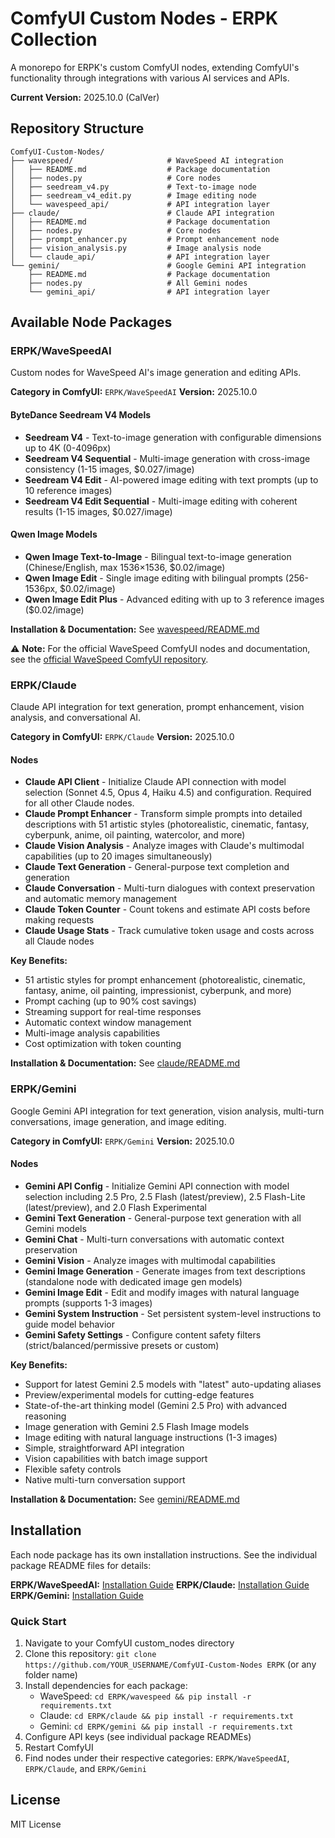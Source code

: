 # ComfyUI Custom Nodes - ERPK Collection

A monorepo for ERPK's custom ComfyUI nodes, extending ComfyUI's functionality through integrations with various AI services and APIs.

**Current Version:** 2025.10.0 (CalVer)

## Repository Structure

```
ComfyUI-Custom-Nodes/
├── wavespeed/                     # WaveSpeed AI integration
│   ├── README.md                  # Package documentation
│   ├── nodes.py                   # Core nodes
│   ├── seedream_v4.py             # Text-to-image node
│   ├── seedream_v4_edit.py        # Image editing node
│   └── wavespeed_api/             # API integration layer
├── claude/                        # Claude API integration
│   ├── README.md                  # Package documentation
│   ├── nodes.py                   # Core nodes
│   ├── prompt_enhancer.py         # Prompt enhancement node
│   ├── vision_analysis.py         # Image analysis node
│   └── claude_api/                # API integration layer
└── gemini/                        # Google Gemini API integration
    ├── README.md                  # Package documentation
    ├── nodes.py                   # All Gemini nodes
    └── gemini_api/                # API integration layer
```

## Available Node Packages

### ERPK/WaveSpeedAI

Custom nodes for WaveSpeed AI's image generation and editing APIs.

**Category in ComfyUI:** `ERPK/WaveSpeedAI`
**Version:** 2025.10.0

#### ByteDance Seedream V4 Models

- **Seedream V4** - Text-to-image generation with configurable dimensions up to 4K (0-4096px)
- **Seedream V4 Sequential** - Multi-image generation with cross-image consistency (1-15 images, $0.027/image)
- **Seedream V4 Edit** - AI-powered image editing with text prompts (up to 10 reference images)
- **Seedream V4 Edit Sequential** - Multi-image editing with coherent results (1-15 images, $0.027/image)

#### Qwen Image Models

- **Qwen Image Text-to-Image** - Bilingual text-to-image generation (Chinese/English, max 1536×1536, $0.02/image)
- **Qwen Image Edit** - Single image editing with bilingual prompts (256-1536px, $0.02/image)
- **Qwen Image Edit Plus** - Advanced editing with up to 3 reference images ($0.02/image)

**Installation & Documentation:** See [wavespeed/README.md](wavespeed/README.md)

⚠️ **Note:** For the official WaveSpeed ComfyUI nodes and documentation, see the [official WaveSpeed ComfyUI repository](https://github.com/wavespeedai/ComfyUI-WaveSpeed).

### ERPK/Claude

Claude API integration for text generation, prompt enhancement, vision analysis, and conversational AI.

**Category in ComfyUI:** `ERPK/Claude`
**Version:** 2025.10.0

#### Nodes

- **Claude API Client** - Initialize Claude API connection with model selection (Sonnet 4.5, Opus 4, Haiku 4.5) and configuration. Required for all other Claude nodes.
- **Claude Prompt Enhancer** - Transform simple prompts into detailed descriptions with 51 artistic styles (photorealistic, cinematic, fantasy, cyberpunk, anime, oil painting, watercolor, and more)
- **Claude Vision Analysis** - Analyze images with Claude's multimodal capabilities (up to 20 images simultaneously)
- **Claude Text Generation** - General-purpose text completion and generation
- **Claude Conversation** - Multi-turn dialogues with context preservation and automatic memory management
- **Claude Token Counter** - Count tokens and estimate API costs before making requests
- **Claude Usage Stats** - Track cumulative token usage and costs across all Claude nodes

**Key Benefits:**
- 51 artistic styles for prompt enhancement (photorealistic, cinematic, fantasy, anime, oil painting, impressionist, cyberpunk, and more)
- Prompt caching (up to 90% cost savings)
- Streaming support for real-time responses
- Automatic context window management
- Multi-image analysis capabilities
- Cost optimization with token counting

**Installation & Documentation:** See [claude/README.md](claude/README.md)

### ERPK/Gemini

Google Gemini API integration for text generation, vision analysis, multi-turn conversations, image generation, and image editing.

**Category in ComfyUI:** `ERPK/Gemini`
**Version:** 2025.10.0

#### Nodes

- **Gemini API Config** - Initialize Gemini API connection with model selection including 2.5 Pro, 2.5 Flash (latest/preview), 2.5 Flash-Lite (latest/preview), and 2.0 Flash Experimental
- **Gemini Text Generation** - General-purpose text generation with all Gemini models
- **Gemini Chat** - Multi-turn conversations with automatic context preservation
- **Gemini Vision** - Analyze images with multimodal capabilities
- **Gemini Image Generation** - Generate images from text descriptions (standalone node with dedicated image gen models)
- **Gemini Image Edit** - Edit and modify images with natural language prompts (supports 1-3 images)
- **Gemini System Instruction** - Set persistent system-level instructions to guide model behavior
- **Gemini Safety Settings** - Configure content safety filters (strict/balanced/permissive presets or custom)

**Key Benefits:**
- Support for latest Gemini 2.5 models with "latest" auto-updating aliases
- Preview/experimental models for cutting-edge features
- State-of-the-art thinking model (Gemini 2.5 Pro) with advanced reasoning
- Image generation with Gemini 2.5 Flash Image models
- Image editing with natural language instructions (1-3 images)
- Simple, straightforward API integration
- Vision capabilities with batch image support
- Flexible safety controls
- Native multi-turn conversation support

**Installation & Documentation:** See [gemini/README.md](gemini/README.md)

## Installation

Each node package has its own installation instructions. See the individual package README files for details:

**ERPK/WaveSpeedAI:** [Installation Guide](wavespeed/README.md#installation)
**ERPK/Claude:** [Installation Guide](claude/README.md#installation)
**ERPK/Gemini:** [Installation Guide](gemini/README.md#installation)

### Quick Start

1. Navigate to your ComfyUI custom_nodes directory
2. Clone this repository: `git clone https://github.com/YOUR_USERNAME/ComfyUI-Custom-Nodes ERPK` (or any folder name)
3. Install dependencies for each package:
   - WaveSpeed: `cd ERPK/wavespeed && pip install -r requirements.txt`
   - Claude: `cd ERPK/claude && pip install -r requirements.txt`
   - Gemini: `cd ERPK/gemini && pip install -r requirements.txt`
4. Configure API keys (see individual package READMEs)
5. Restart ComfyUI
6. Find nodes under their respective categories: `ERPK/WaveSpeedAI`, `ERPK/Claude`, and `ERPK/Gemini`

## License

MIT License
